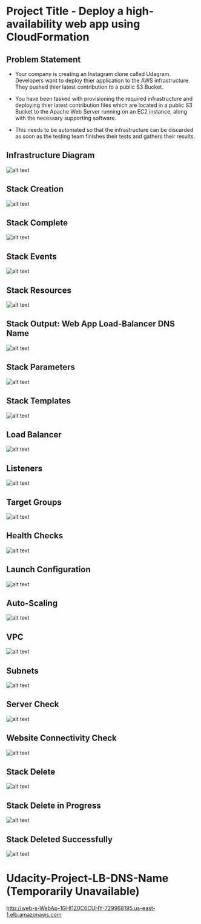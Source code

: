 # Project Title - Deploy a high-availability web app using CloudFormation

## Problem Statement

* Your company is creating an Instagram clone called Udagram. Developers want to deploy thier application to the AWS infrastructure. They pushed thier latest contribution to a public S3 Bucket.

* You have been tasked with provisioning the required infrastructure and deploying thier latest contribution files which are located in a public S3 Bucket to the Apache Web Server running on an EC2 instance, along with the necessary supporting software.

* This needs to be automated so that the infrastructure can be discarded as soon as the testing team finishes their tests and gathers their results.

## Infrastructure Diagram

![alt text](https://github.com/OmarKhalil10/Deploy-a-High-Availability-Web-App-using-CloudFormation/blob/main/Screenshots/Infrastructure%20Diagram.png "Infrastructure Diagram")

## Stack Creation

![alt text](https://github.com/OmarKhalil10/Deploy-a-High-Availability-Web-App-using-CloudFormation/blob/main/Screenshots/Create%20Stack.PNG "Stack Creation")

## Stack Complete

![alt text](https://github.com/OmarKhalil10/Deploy-a-High-Availability-Web-App-using-CloudFormation/blob/main/Screenshots/Stack%20Complete.PNG "Stack Complete")

## Stack Events

![alt text](https://github.com/OmarKhalil10/Deploy-a-High-Availability-Web-App-using-CloudFormation/blob/main/Screenshots/Stack%20Events.PNG "Stack Events")

## Stack Resources

![alt text](https://github.com/OmarKhalil10/Deploy-a-High-Availability-Web-App-using-CloudFormation/blob/main/Screenshots/Stack%20Resources.PNG "Stack Resources")

## Stack Output: Web App Load-Balancer DNS Name

![alt text](https://github.com/OmarKhalil10/Deploy-a-High-Availability-Web-App-using-CloudFormation/blob/main/Screenshots/URL%20for%20Load%20Balancer%20DNS%20Name%20and%20http%20in%20front%20of%20it.PNG "Web App Load-Balancer DNS Name")

## Stack Parameters

![alt text](https://github.com/OmarKhalil10/Deploy-a-High-Availability-Web-App-using-CloudFormation/blob/main/Screenshots/Stack%20Parameters.PNG "Stack Parameters")

## Stack Templates

![alt text](https://github.com/OmarKhalil10/Deploy-a-High-Availability-Web-App-using-CloudFormation/blob/main/Screenshots/Stack%20Template.PNG "Stack Templates")

## Load Balancer

![alt text](https://github.com/OmarKhalil10/Deploy-a-High-Availability-Web-App-using-CloudFormation/blob/main/Screenshots/Load%20Balancer.PNG "Load Balancer")

## Listeners

![alt text](https://github.com/OmarKhalil10/Deploy-a-High-Availability-Web-App-using-CloudFormation/blob/main/Screenshots/Load%20Balancer%20Details%20%26%20Listeners.PNG "Listeners")

## Target Groups

![alt text](https://github.com/OmarKhalil10/Deploy-a-High-Availability-Web-App-using-CloudFormation/blob/main/Screenshots/Target%20Groups.PNG "Target Groups")

## Health Checks

![alt text](https://github.com/OmarKhalil10/Deploy-a-High-Availability-Web-App-using-CloudFormation/blob/main/Screenshots/Health%20Checks.PNG "Health Checks")

## Launch Configuration

![alt text](https://github.com/OmarKhalil10/Deploy-a-High-Availability-Web-App-using-CloudFormation/blob/main/Screenshots/Launch%20Configurations.PNG "Launch Configuration")

## Auto-Scaling

![alt text](https://github.com/OmarKhalil10/Deploy-a-High-Availability-Web-App-using-CloudFormation/blob/main/Screenshots/Auto%20Scaling%20Groups.PNG "Auto-Scaling")

## VPC

![alt text](https://github.com/OmarKhalil10/Deploy-a-High-Availability-Web-App-using-CloudFormation/blob/main/Screenshots/VPC.PNG "VPC")

## Subnets

![alt text](https://github.com/OmarKhalil10/Deploy-a-High-Availability-Web-App-using-CloudFormation/blob/main/Screenshots/Subnets.PNG "Subnets")

## Server Check

![alt text](https://github.com/OmarKhalil10/Deploy-a-High-Availability-Web-App-using-CloudFormation/blob/main/Screenshots/It%20Works!.PNG "Server Check")

## Website Connectivity Check

![alt text](https://github.com/OmarKhalil10/Deploy-a-High-Availability-Web-App-using-CloudFormation/blob/main/Screenshots/website%20LB-EC2-s3%20connectivity%20check.PNG "Website Connectivity Check")

## Stack Delete

![alt text](https://github.com/OmarKhalil10/Deploy-a-High-Availability-Web-App-using-CloudFormation/Screenshots/NONE.jpg "Stack Delete")

## Stack Delete in Progress

![alt text](https://github.com/OmarKhalil10/Deploy-a-High-Availability-Web-App-using-CloudFormation/Screenshots/NONE.jpg "Stack Delete in Progress")

## Stack Deleted Successfully

![alt text](https://github.com/OmarKhalil10/Deploy-a-High-Availability-Web-App-using-CloudFormation/Screenshots/NONE.jpg "Stack Deleted Successfully")

# Udacity-Project-LB-DNS-Name (Temporarily Unavailable)

http://web-s-WebAp-1GHI1Z0C6CUHY-729968195.us-east-1.elb.amazonaws.com